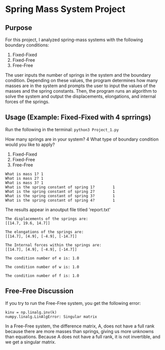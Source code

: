# Spring Mass System Project

## Purpose
For this project, I analyzed spring-mass systems with the following boundary conditions: 
1. Fixed-Fixed
2. Fixed-Free
3. Free-Free

The user inputs the number of springs in the system and the boundary condition. Depending on these values, the program determines how many masses are in the system and prompts the user to input the values of the masses and the spring constants. Then, the program runs an algorithm to solve the system and output the displacements, elongations, and internal forces of the springs.

## Usage (Example: Fixed-Fixed with 4 sprrings)
Run the following in the terminal:
```python3 Project_1.py```

How many springs are in your system?    4
What type of boundary condition would you like to apply?
1. Fixed-Fixed
2. Fixed-Free
3. Free-Free

```
What is mass 1? 1
What is mass 2? 1
What is mass 3? 1
What is the spring constant of spring 1?        1
What is the spring constant of spring 2?        1
What is the spring constant of spring 3?        1
What is the spring constant of spring 4?        1
```

The results appear in anoutput file titled 'report.txt'

```
The displacements of the springs are:
[[14.7, 19.6, 14.7]]

The elongations of the springs are:
[[14.7], [4.9], [-4.9], [-14.7]]

The Internal forces within the springs are:
[[14.7], [4.9], [-4.9], [-14.7]]

The condition number of e is: 1.0

The condition number of w is: 1.0

The condition number of f is: 1.0
```

## Free-Free Discussion
If you try to run the Free-Free system, you get the following error:
```
kinv = np.linalg.inv(k)
numpy.linalg.LinAlgError: Singular matrix
```
In a Free-Free system, the difference matrix, A, does not have a full rank because there are more masses than springs, giving us more unknowns than equations. Because A does not have a full rank, it is not invertible, and we get a singular matrix.
